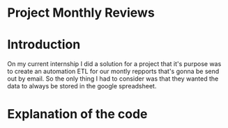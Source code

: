 # Project Monthly Reviews

# Introduction
On my current internship I did a solution for a project that it's purpose was to create an automation ETL for our montly repports that's gonna be send out by email. So the only thing I had to consider was that they wanted the data to always be stored in the google spreadsheet. 

# Explanation of the code
